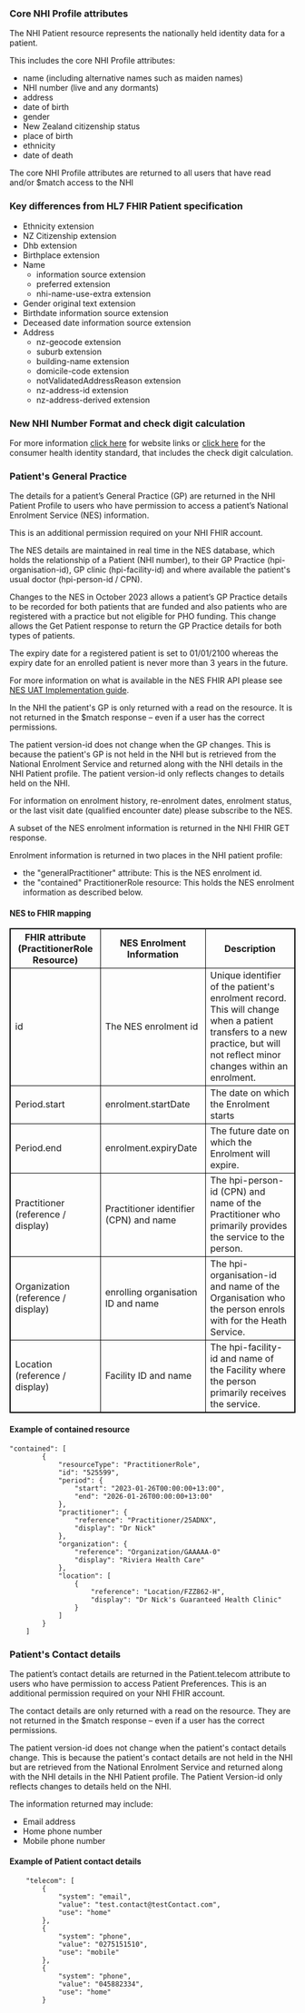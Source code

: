 

### Core NHI Profile attributes

The NHI Patient resource represents the nationally held identity data for a patient.

This includes the core NHI Profile attributes:
* name (including alternative names such as maiden names)
* NHI number (live and any dormants)
* address
* date of birth
* gender
* New Zealand citizenship status
* place of birth
* ethnicity
* date of death

The core NHI Profile attributes are returned to all users that have read and/or $match access to the NHI



### Key differences from HL7 FHIR Patient specification

* Ethnicity extension
* NZ Citizenship extension
* Dhb extension
* Birthplace extension
* Name
  * information source extension
  * preferred extension
  * nhi-name-use-extra extension
* Gender original text extension
* Birthdate information source extension
* Deceased date information source extension
* Address
  * nz-geocode extension
  * suburb extension
  * building-name extension
  * domicile-code extension
  * notValidatedAddressReason extension
  * nz-address-id extension
  * nz-address-derived extension

### New NHI Number Format and check digit calculation

For more information [click here](https://www.health.govt.nz/our-work/health-identity/national-health-index/upcoming-changes-nhi-numbers) for website links or [click here](https://www.tewhatuora.govt.nz/publications/hiso-100462022-consumer-health-identity-standard/) for the consumer health identity standard, that includes the check digit calculation.


### Patient's General Practice

The details for a patient’s General Practice (GP) are returned in the NHI Patient Profile to users who have permission to access a patient’s National Enrolment Service (NES) information. 

This is an additional permission required on your NHI FHIR account.

The NES details are maintained in real time in the NES database, which holds the relationship of a Patient (NHI number), to their GP Practice (hpi-organisation-id), GP clinic (hpi-facility-id) and where available the patient's usual doctor (hpi-person-id / CPN).

Changes to the NES in October 2023 allows a patient’s GP Practice details to be recorded for both patients that are funded and also patients who are registered with a practice but not eligible for PHO funding. This change allows the Get Patient response to return the GP Practice details for both types of patients.  

The expiry date for a registered patient is set to 01/01/2100 whereas the expiry date for an enrolled patient is never more than 3 years in the future.

For more information on what is available in the NES FHIR API please see [NES UAT Implementation guide](https://nes-ig.hip-uat.digital.health.nz). 

In the NHI the patient's GP is only returned with a read on the resource. It is not returned in the $match response – even if a user has the correct permissions.

The patient version-id does not change when the GP changes. This is because the patient's GP is not held in the NHI but is retrieved from the National Enrolment Service and returned along with the NHI details in the NHI Patient profile. The patient version-id only reflects changes to details held on the NHI.

For information on enrolment history, re-enrolment dates, enrolment status, or the last visit date (qualified encounter date) please subscribe to the NES.

A subset of the NES enrolment information is returned in the NHI FHIR GET response.

Enrolment information is returned in two places in the NHI patient profile:
* the "generalPractitioner" attribute: 	This is the NES enrolment id.
* the "contained" PractitionerRole resource: This holds the NES enrolment information as described below.


<h4>NES to FHIR mapping</h4>
<table>
<style>
table, th, td {
  border: 1px solid black;
  border-collapse: collapse;
}
</style>
<tr><th>FHIR attribute (PractitionerRole Resource)</th>
<th>NES Enrolment Information</th>
<th>Description</th></tr>

<tr><td>id</td>
<td>The NES enrolment id</td>
<td>Unique identifier of the patient's enrolment record. <br />
This will change when a patient transfers to a new practice, but will not reflect minor changes within an enrolment.</td></tr>

<tr><td> Period.start </td>
<td> enrolment.startDate </td>
<td> The date on which the Enrolment starts </td></tr>

<tr><td> Period.end </td>
<td> enrolment.expiryDate </td>
<td> The future date on which the Enrolment will expire. </td></tr>

<tr><td> Practitioner (reference / display) </td>
<td> Practitioner identifier (CPN) and name </td>
<td> The hpi-person-id (CPN) and name of the Practitioner who primarily provides the service to the person. </td></tr>

<tr><td> Organization (reference / display) </td>
<td> enrolling organisation ID and name </td>
<td> The hpi-organisation-id and name of the Organisation who the person enrols with for the Heath Service. </td></tr>

<tr><td> Location (reference / display) </td>
<td> Facility ID and name </td>
<td> The hpi-facility-id and name of the Facility where the person primarily receives the service. </td></tr>
</table>


#### Example of contained resource

```
"contained": [
        {
            "resourceType": "PractitionerRole",
            "id": "525599",
            "period": {
                "start": "2023-01-26T00:00:00+13:00",
                "end": "2026-01-26T00:00:00+13:00"
            },
            "practitioner": {
                "reference": "Practitioner/25ADNX",
                "display": "Dr Nick"
            },
            "organization": {
                "reference": "Organization/GAAAAA-0"
                "display": "Riviera Health Care"
            },
            "location": [
                {
                    "reference": "Location/FZZ862-H",
                    "display": "Dr Nick's Guaranteed Health Clinic"
                }
            ]
        }
    ]
```





### Patient's Contact details

The patient’s contact details are returned in the Patient.telecom attribute to users who have permission to access Patient Preferences. This is an additional permission required on your NHI FHIR account.

The contact details are only returned with a read on the resource. They are not returned in the $match response – even if a user has the correct permissions.

The patient version-id does not change when the patient's contact details change. This is because the patient's contact details are not held in the NHI but are retrieved from the National Enrolment Service and returned along with the NHI details in the NHI Patient profile. The Patient Version-id only reflects changes to details held on the NHI.

The information returned may include:
-	Email address
-	Home phone number
-	Mobile phone number

#### Example of Patient contact details

```
    "telecom": [
        {
            "system": "email",
            "value": "test.contact@testContact.com",
            "use": "home"
        },
        {
            "system": "phone",
            "value": "0275151510",
            "use": "mobile"
        },
        {
            "system": "phone",
            "value": "045882334",
            "use": "home"
        }
```
